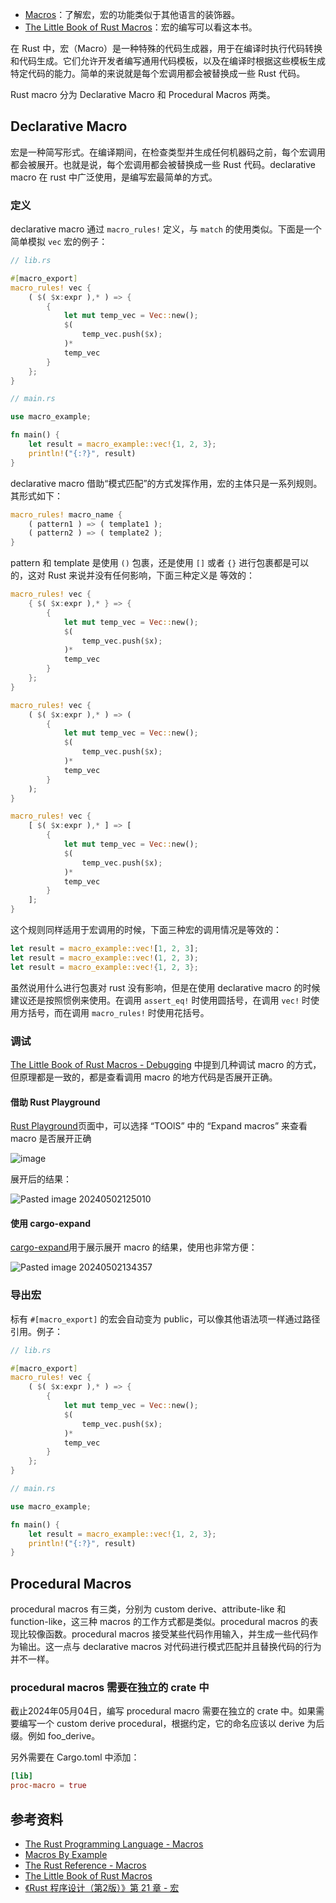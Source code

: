 
- [Macros](https://doc.rust-lang.org/book/ch19-06-macros.html#macros)：了解宏，宏的功能类似于其他语言的装饰器。
- [The Little Book of Rust Macros](https://veykril.github.io/tlborm/introduction.html#the-little-book-of-rust-macros)：宏的编写可以看这本书。

在 Rust 中，宏（Macro）是一种特殊的代码生成器，用于在编译时执行代码转换和代码生成。它们允许开发者编写通用代码模板，以及在编译时根据这些模板生成特定代码的能力。简单的来说就是每个宏调用都会被替换成一些 Rust 代码。

Rust macro 分为 Declarative Macro 和 Procedural Macros 两类。

## Declarative Macro

宏是一种简写形式。在编译期间，在检查类型并生成任何机器码之前，每个宏调用都会被展开。也就是说，每个宏调用都会被替换成一些 Rust 代码。declarative macro 在 rust 中广泛使用，是编写宏最简单的方式。

### 定义

declarative macro 通过 `macro_rules!` 定义，与 `match` 的使用类似。下面是一个简单模拟 `vec` 宏的例子：

```rust
// lib.rs

#[macro_export]
macro_rules! vec {
    ( $( $x:expr ),* ) => {
        {
            let mut temp_vec = Vec::new();
            $(
                temp_vec.push($x);
            )*
            temp_vec
        }
    };
}
```

```rust
// main.rs

use macro_example;

fn main() {
    let result = macro_example::vec!{1, 2, 3};
    println!("{:?}", result)
}
```

declarative macro 借助“模式匹配”的方式发挥作用，宏的主体只是一系列规则。其形式如下：

```rust
macro_rules! macro_name {
	( pattern1 ) => ( template1 );
	( pattern2 ) => ( template2 );
}
```

pattern 和 template 是使用 `()` 包裹，还是使用 `[]` 或者 `{}` 进行包裹都是可以的，这对 Rust 来说并没有任何影响，下面三种定义是
等效的：

```rust
macro_rules! vec {
    { $( $x:expr ),* } => {
        {
            let mut temp_vec = Vec::new();
            $(
                temp_vec.push($x);
            )*
            temp_vec
        }
    };
}

macro_rules! vec {
    ( $( $x:expr ),* ) => (
        {
            let mut temp_vec = Vec::new();
            $(
                temp_vec.push($x);
            )*
            temp_vec
        }
    );
}

macro_rules! vec {
    [ $( $x:expr ),* ] => [
        {
            let mut temp_vec = Vec::new();
            $(
                temp_vec.push($x);
            )*
            temp_vec
        }
    ];
}
```

这个规则同样适用于宏调用的时候，下面三种宏的调用情况是等效的：

```rust
let result = macro_example::vec![1, 2, 3];
let result = macro_example::vec!(1, 2, 3);
let result = macro_example::vec!{1, 2, 3};
```

虽然说用什么进行包裹对 rust 没有影响，但是在使用 declarative macro 的时候建议还是按照惯例来使用。在调用 `assert_eq!` 时使用圆括号，在调用 `vec!` 时使用方括号，而在调用 `macro_rules!` 时使用花括号。

### 调试

[The Little Book of Rust Macros - Debugging](https://veykril.github.io/tlborm/syntax-extensions/debugging.html#debugging) 中提到几种调试 macro 的方式，但原理都是一致的，都是查看调用 macro 的地方代码是否展开正确。

#### 借助 Rust Playground

[Rust Playground](https://play.rust-lang.org)页面中，可以选择 “TOOlS” 中的 “Expand macros” 来查看 macro 是否展开正确

![image](https://cdn.luohuidong.cn/clipboard_20240501_113402.png)

展开后的结果：

![Pasted image 20240502125010](http://cdn.luohuidong.cn/Pasted%20image%2020240502125010.png)

#### 使用 cargo-expand

[cargo-expand](https://github.com/dtolnay/cargo-expand)用于展示展开 macro 的结果，使用也非常方便：

![Pasted image 20240502134357](http://cdn.luohuidong.cn/Pasted%20image%2020240502134357.png)

### 导出宏

标有 `#[macro_export]` 的宏会自动变为 public，可以像其他语法项一样通过路径引用。例子：

```rust
// lib.rs

#[macro_export]
macro_rules! vec {
    ( $( $x:expr ),* ) => {
        {
            let mut temp_vec = Vec::new();
            $(
                temp_vec.push($x);
            )*
            temp_vec
        }
    };
}
```

```rust
// main.rs

use macro_example;

fn main() {
    let result = macro_example::vec!{1, 2, 3};
    println!("{:?}", result)
}
```

## Procedural Macros

procedural macros 有三类，分别为 custom derive、attribute-like 和 function-like，这三种 macros 的工作方式都是类似。procedural macros 的表现比较像函数。procedural macros 接受某些代码作用输入，并生成一些代码作为输出。这一点与 declarative macros 对代码进行模式匹配并且替换代码的行为并不一样。

### procedural macros 需要在独立的 crate 中

截止2024年05月04日，编写 procedural macro 需要在独立的 crate 中。如果需要编写一个 custom derive procedural，根据约定，它的命名应该以 derive 为后缀。例如 foo_derive。

另外需要在 Cargo.toml 中添加：

```toml
[lib]
proc-macro = true
```




## 参考资料

- [The Rust Programming Language - Macros](https://doc.rust-lang.org/book/ch19-06-macros.html#macros)
- [Macros By Example](https://doc.rust-lang.org/reference/macros-by-example.html#macros-by-example) 
- [The Rust Reference - Macros](https://doc.rust-lang.org/reference/macros.html#macros)
- [The Little Book of Rust Macros](https://veykril.github.io/tlborm/introduction.html#the-little-book-of-rust-macros)
- [《Rust 程序设计（第2版）》第 21 章 - 宏](https://time.geekbang.org/column/article/740828)
